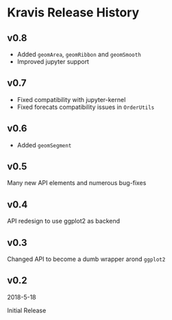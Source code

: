 Kravis Release History
======================

v0.8
----

* Added `geomArea`, `geomRibbon` and `geomSmooth`
* Improved jupyter support

v0.7
----

* Fixed compatibility with jupyter-kernel
* Fixed forecats compatibility issues in `OrderUtils`

v0.6
----

* Added `geomSegment`

v0.5
----

Many new API elements and numerous bug-fixes

v0.4
----

API redesign to use ggplot2 as backend

v0.3
----

Changed API to become a dumb wrapper arond `ggplot2`

v0.2
----

2018-5-18

Initial Release
